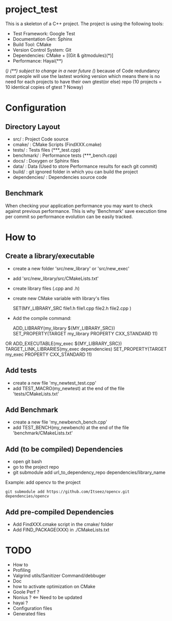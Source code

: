 project_test
============

This is a skeleton of a C++ project.
The project is using the following tools:
    
* Test Framework: Google Test
* Documentation Gen: Sphinx
* Build Tool: CMake
* Version Control System: Git
* Dependencies: CMake + [(Git & gitmodules)(*)]
* Performance: Hayai(**)

(*) (**) subject to change in a near future
(*) because of Code redundancy most people will use the lastest working
version which means there is no need for each projects to have their own
gtest(or else) repo (10 projects = 10 identical copies of gtest ? Noway)

# Configuration

## Directory Layout

* src/          : Project Code source
* cmake/        : CMake Scripts (FindXXX.cmake)
* tests/        : Tests files (***_test.cpp)
* benchmark/    : Performance tests (***_bench.cpp)
* docs/         : Doxygen or Sphinx files
* data/         : Data (Used to store Performance results for each git commit)
* build/        : git ignored folder in which you can build the project
* dependencies/ : Dependencies source code

## Benchmark
    
When checking your application performance you may want to check against previous
performance. This is why 'Benchmark' save execution time per commit so performance
evolution can be easily tracked.

# How to

## Create a library/executable

* create a new folder 'src/new_library' or 'src/new_exec'
* add 'src/new_library/src/CMakeLists.txt'
* create library files (.cpp and .h)
* create new CMake variable with library's files 
    
    SET(MY_LIBRARY_SRC
            file1.h
            file1.cpp
            file2.h
            file2.cpp
    )
    
* Add the compile command:
    
    ADD_LIBRARY(my_library ${MY_LIBRARY_SRC})
    SET_PROPERTY(TARGET my_library PROPERTY CXX_STANDARD 11)
    
OR
    ADD_EXECUTABLE(my_exec ${MY_LIBRARY_SRC})  
    TARGET_LINK_LIBRARIES(my_exec dependencies)
    SET_PROPERTY(TARGET my_exec PROPERTY CXX_STANDARD 11)
    
## Add tests

* create a new file 'my_newtest_test.cpp'
* add TEST_MACRO(my_newtest) at the end of the file 'tests/CMakeLists.txt'

## Add Benchmark

* create a new file 'my_newbench_bench.cpp'
* add TEST_BENCH(my_newbench) at the end of the file 'benchmark/CMakeLists.txt'

## Add (to be compiled) Dependencies

* open git bash
* go to the project repo
* git submodule add url_to_dependency_repo dependencies/library_name

Example: add opencv to the project

    git submodule add https://github.com/Itseez/opencv.git dependencies/opencv
    
## Add pre-compiled Dependencies

* Add FindXXX.cmake script in the cmake/ folder
* Add FIND_PACKAGE(XXX) in ./CMakeLists.txt
    
    
TODO
====

* How to
* Profiling
* Valgrind utils/Sanitizer Command/debbuger
* Doc
* how to activate optimization on CMake
* Goole Perf ?
* Nonius ? <== Need to be updated
* hayai ?
* Configuration files
* Generated files


